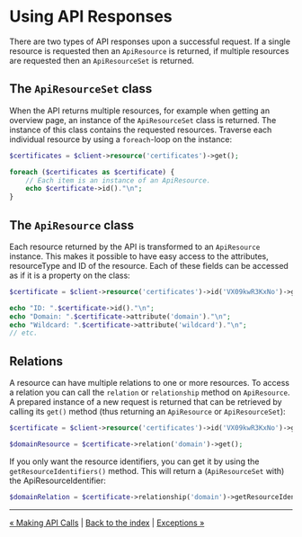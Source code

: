 # Using API Responses
There are two types of API responses upon a successful request. If a single resource is requested then an `ApiResource` is 
returned, if multiple resources are requested then an `ApiResourceSet` is returned.

## The `ApiResourceSet` class
When the API returns multiple resources, for example when getting an overview page, an instance of the `ApiResourceSet` class
is returned. The instance of this class contains the requested resources. Traverse each individual resource by using a
`foreach`-loop on the instance:

```php
$certificates = $client->resource('certificates')->get();

foreach ($certificates as $certificate) {
    // Each item is an instance of an ApiResource.
    echo $certificate->id()."\n";
}
```

## The `ApiResource` class
Each resource returned by the API is transformed to an `ApiResource` instance. This makes it possible to have easy access
to the attributes, resourceType and ID of the resource. Each of these fields can be accessed as if it is a property on the class:

```php
$certificate = $client->resource('certificates')->id('VX09kwR3KxNo')->get();

echo "ID: ".$certificate->id()."\n";
echo "Domain: ".$certificate->attribute('domain')."\n";
echo "Wildcard: ".$certificate->attribute('wildcard')."\n";
// etc.
```

## Relations
A resource can have multiple relations to one or more resources. To access a relation you can call the `relation` or `relationship` method on `ApiResource`.
A prepared instance of a new request is returned that can be retrieved by calling its `get()` method (thus returning an `ApiResource` or `ApiResourceSet`):

```php
$certificate = $client->resource('certificates')->id('VX09kwR3KxNo')->get();

$domainResource = $certificate->relation('domain')->get();
```

If you only want the resource identifiers, you can get it by using the `getResourceIdentifiers()` method. This
will return a (`ApiResourceSet` with) the ApiResourceIdentifier:

```php
$domainRelation = $certificate->relationship('domain')->getResourceIdentifiers();
```

---

[&laquo; Making API Calls](calls.md) | [Back to the index](index.md) | [Exceptions &raquo;](exceptions.md)
